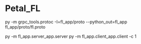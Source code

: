 # Petal_FL

py -m grpc_tools.protoc -I=fl_app/proto --python_out=fl_app fl_app/proto/fl.proto

py -m fl_app.server_app.server
py -m fl_app.client_app.client -c 1 